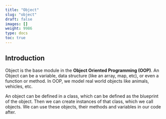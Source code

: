 ```yaml
---
title: "Object"
slug: "object"
draft: false
images: []
weight: 9986
type: docs
toc: true
---
```


## Introduction
Object is the base module in the __Object Oriented Programming (OOP)__. An Object can be a variable, data structure (like an array, map, etc), or even a function or method. In OOP, we model real world objects like animals, vehicles, etc.

An object can be defined in a class, which can be defined as the blueprint of the object. Then we can create instances of that class, which we call objects. We can use these objects, their methods and variables in our code after.

